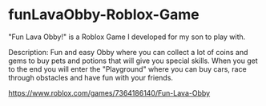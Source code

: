 # funLavaObby-Roblox-Game
"Fun Lava Obby!" is a Roblox Game I developed for my son to play with.

Description:
Fun and easy Obby where you can collect a lot of coins and gems to buy pets and potions that will give you special skills. When you get to the end you will enter the "Playground" where you can buy cars, race through obstacles and have fun with your friends.

https://www.roblox.com/games/7364186140/Fun-Lava-Obby
